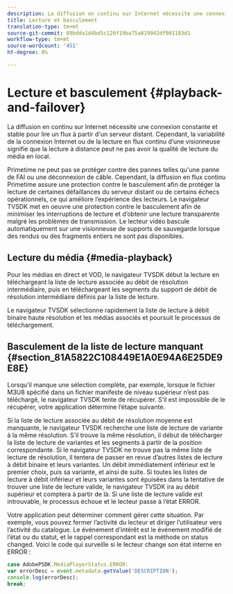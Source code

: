 ```yaml
---
description: La diffusion en continu sur Internet nécessite une connexion constante et stable pour lire un flux à partir d'un serveur distant. Cependant, la variabilité de la connexion Internet ou de la lecture en flux continu d’une visionneuse signifie que la lecture à distance peut ne pas avoir la qualité de lecture du média en local.
title: Lecture et basculement
translation-type: tm+mt
source-git-commit: 89bdda1d4bd5c126f19ba75a819942df901183d1
workflow-type: tm+mt
source-wordcount: '451'
ht-degree: 0%

---
```



# Lecture et basculement {#playback-and-failover}

La diffusion en continu sur Internet nécessite une connexion constante et stable pour lire un flux à partir d&#39;un serveur distant. Cependant, la variabilité de la connexion Internet ou de la lecture en flux continu d’une visionneuse signifie que la lecture à distance peut ne pas avoir la qualité de lecture du média en local.

Primetime ne peut pas se protéger contre des pannes telles qu&#39;une panne de FAI ou une déconnexion de câble. Cependant, la diffusion en flux continu Primetime assure une protection contre le basculement afin de protéger la lecture de certaines défaillances du serveur distant ou de certains échecs opérationnels, ce qui améliore l’expérience des lecteurs. Le navigateur TVSDK met en oeuvre une protection contre le basculement afin de minimiser les interruptions de lecture et d’obtenir une lecture transparente malgré les problèmes de transmission. Le lecteur vidéo bascule automatiquement sur une visionneuse de supports de sauvegarde lorsque des rendus ou des fragments entiers ne sont pas disponibles.

## Lecture du média {#media-playback}

Pour les médias en direct et VOD, le navigateur TVSDK début la lecture en téléchargeant la liste de lecture associée au débit de résolution intermédiaire, puis en téléchargeant les segments du support de débit de résolution intermédiaire définis par la liste de lecture.

Le navigateur TVSDK sélectionne rapidement la liste de lecture à débit binaire haute résolution et les médias associés et poursuit le processus de téléchargement.

## Basculement de la liste de lecture manquant {#section_81A5822C108449E1A0E94A6E25DE9E8E}

Lorsqu’il manque une sélection complète, par exemple, lorsque le fichier M3U8 spécifié dans un fichier manifeste de niveau supérieur n’est pas téléchargé, le navigateur TVSDK tente de récupérer. S’il est impossible de le récupérer, votre application détermine l’étape suivante.

Si la liste de lecture associée au débit de résolution moyenne est manquante, le navigateur TVSDK recherche une liste de lecture de variante à la même résolution. S’il trouve la même résolution, il début de télécharger la liste de lecture de variantes et les segments à partir de la position correspondante. Si le navigateur TVSDK ne trouve pas la même liste de lecture de résolution, il tentera de passer en revue d’autres listes de lecture à débit binaire et leurs variantes. Un débit immédiatement inférieur est le premier choix, puis sa variante, et ainsi de suite. Si toutes les listes de lecture à débit inférieur et leurs variantes sont épuisées dans la tentative de trouver une liste de lecture valide, le navigateur TVSDK ira au débit supérieur et comptera à partir de là. Si une liste de lecture valide est introuvable, le processus échoue et le lecteur passe à l’état ERROR.

Votre application peut déterminer comment gérer cette situation. Par exemple, vous pouvez fermer l’activité du lecteur et diriger l’utilisateur vers l’activité du catalogue. Le événement d’intérêt est le événement modifié de l’état ou du statut, et le rappel correspondant est la méthode on status changed. Voici le code qui surveille si le lecteur change son état interne en ERROR :

```js
case AdobePSDK.MediaPlayerStatus.ERROR:  
var errorDesc = event.metadata.getValue('DESCRIPTION'); 
console.log(errorDesc); 
break; 
```
